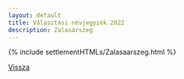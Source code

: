 ```yaml
---
layout: default
title: Választási névjegyzék 2022
description: Zalasárszeg
---
```


{% include settlementHTMLs/Zalasaarszeg.html %}

[Vissza](../)